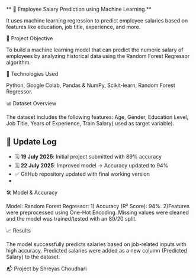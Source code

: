 ** 💼 Employee Salary Prediction using Machine Learning.** 

It uses machine learning regression to predict employee salaries based on features like education, job title, experience, and more.

🚀 Project Objective

To build a machine learning model that can predict the numeric salary of employees by analyzing historical data using the Random Forest Regressor algorithm.

🧠 Technologies Used

Python,
Google Colab,
Pandas & NumPy,
Scikit-learn,
Random Forest Regressor.

📊 Dataset Overview

The dataset includes the following features:
Age,
Gender,
Education Level,
Job Title,
Years of Experience,
Train Salary( used as target variable).

## 🔄 Update Log
- 🗓️ **19 July 2025**: Initial project submitted with 89% accuracy  
- 🗓️ **22 July 2025**: Improved model → Accuracy updated to 94%  
- ✅ GitHub repository updated with final working version
- 
🛠️ Model & Accuracy

Model: Random Forest Regressor:
        1) Accuracy (R² Score): 94%.
                  2)Features were preprocessed using One-Hot Encoding. Missing values were cleaned and the model was trained/tested with an 80/20 split.

📈 Results

The model successfully predicts salaries based on job-related inputs with high accuracy. Predicted salaries were added as a new column (Predicted Salary) to the dataset.

📬
Project by Shreyas Choudhari
